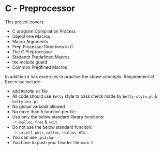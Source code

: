 # C - Preprocessor

This project covers:
* C program Compilation Process
* Object-like Macros
* Macro Arguments
* Prep Processor Directives in C
* The C Preprocessor 
* Stadandr Predefined Macros
* the include guard
* Common Predfined Macros

In addition it has excercies to practice the above concepts. Requirement of Excercise include:
* add `README.md` file
* All code should use `Betty` style to pass check made by `betty-style.pl` & `betty-doc.pl`
* No global variable allowed
* No more than 5 function per file
* Use only the below standard library funcitons:
  * `malloc`, `free` & `exit`.
* Do not use the below standard funciton:
  * `printf`, `puts`, `calloc`, `realloc`, etc...
* You can use `_putchar`
* You have to push your header file `main.h`
